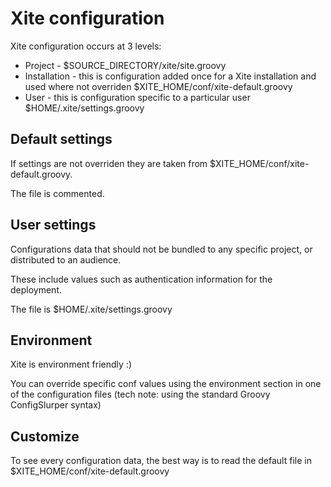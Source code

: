 
Xite configuration
==================

Xite configuration occurs at 3 levels:

  * Project - $SOURCE_DIRECTORY/xite/site.groovy
  * Installation - this is configuration added once for a Xite installation 
    and used where not overriden $XITE_HOME/conf/xite-default.groovy
  * User - this is configuration specific to a particular user
    $HOME/.xite/settings.groovy


Default settings
----------------

If settings are not overriden they are taken from $XITE_HOME/conf/xite-default.groovy.

The file is commented.
    

User settings
-------------

Configurations data that should not be bundled to any specific project, or 
distributed to an audience.

These include values such as authentication information for the deployment.

The file is $HOME/.xite/settings.groovy


Environment
----------

Xite is environment friendly :)

You can override specific conf values using the environment section in one of the
configuration files (tech note: using the standard Groovy ConfigSlurper syntax)

Customize
---------

To see every configuration data, the best way is to read the default file in $XITE_HOME/conf/xite-default.groovy



